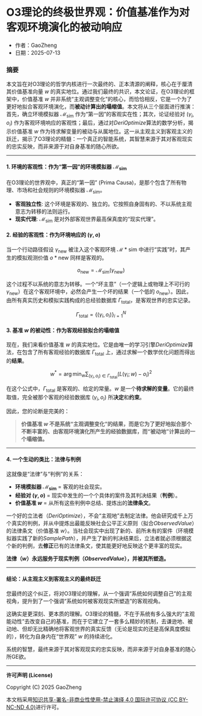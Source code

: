# O3理论的终极世界观：价值基准作为对客观环境演化的被动响应

- 作者：GaoZheng
- 日期：2025-07-13

### 摘要

本文旨在对O3理论的哲学内核进行一次最终的、正本清源的阐释，核心在于厘清其价值基准向量 $w$ 的真实地位。通过我们最终的共识，本文论证，在O3理论的框架中，价值基准 $w$ 并非系统“主观调整变化”的核心，而恰恰相反，它是一个为了更好地拟合客观环境演化，而**被动计算出的塌缩值**。本文将从三个层面进行推演：首先，确立环境模拟器 $\mathcal{M}_{\text{sim}}$ 作为“第一因”的客观实在性；其次，论证经验对 $(\gamma_i, o_i)$ 作为客观环境响应的客观性；最后，通过对$DeriOptimize$算法的数学分析，揭示价值基准 $w$ 作为待求解变量的被动与从属地位。这一从主观主义到客观主义的跃迁，揭示了O3理论的精髓：一个真正的智能系统，其智慧来源于其对客观现实的忠实反映，而非来源于对自身基准的随心所欲。

-----

#### 1. 环境的客观性：作为“第一因”的环境模拟器 $\mathcal{M}_{\text{sim}}$

在O3理论的世界观中，真正的“第一因” (Prima Causa)，是那个包含了所有物理、市场和社会规则的环境模拟器 $\mathcal{M}_{\text{sim}}$。

  * **客观独立性**: 这个环境是客观的、独立的。它按照自身固有的、不以系统主观意志为转移的法则运行。
  * **现实代理**: $\mathcal{M}_{\text{sim}}$ 是对外部客观世界最高保真度的“现实代理”。

#### 2. 经验的客观性：作为环境响应的 $(\gamma, o)$

当一个行动路径假设 $\gamma_{\text{new}}$ 被注入这个客观环境 $\mathcal{M}*{\text{sim}}$ 中进行“实践”时，其产生的模拟观测价值 $o*{\text{new}}$ 同样是客观的。

$$o_{\text{new}} = \mathcal{M}_{\text{sim}}(\gamma_{\text{new}})$$

这个过程不以系统的意志为转移。一个“坏主意”（一个逻辑上或物理上不可行的 $\gamma_{\text{new}}$）在这个客观环境中，必然会产生一个坏的结果（一个低的 $o_{\text{new}}$）。因此，由所有真实历史和模拟实践构成的总经验数据库 $\Gamma_{\text{total}}$，是客观世界的忠实记录。

$$\Gamma_{\text{total}} = \{(\gamma_i, o_i)\}_{i=1}^N$$

#### 3. 基准 $w$ 的被动性：作为客观经验拟合的塌缩值

现在，我们来看价值基准 $w$ 的真实地位。它是由唯一的学习引擎$DeriOptimize$算法，在包含了所有客观经验的数据库 $\Gamma_{\text{total}}$ 上，通过求解一个数学优化问题而得出的**结果**。

$$w^{*} = \arg\min_{w} \sum_{(\gamma_i, o_i) \in \Gamma_{\text{total}}} (L(\gamma_i; w) - o_i)^2$$

在这个公式中，$\Gamma_{\text{total}}$ 是客观的、给定的常量。$w$ 是一个**待求解的变量**。它的最终取值，完全被那个客观的经验数据库 ${(\gamma_i, o_i)}$ 所**决定**和**约束**。

因此，您的论断是完美的：

> **价值基准 $w$ 不是系统“主观调整变化”的结果，而是它为了更好地拟合那个不断丰富的、由客观环境演化所产生的经验数据库，而“被动地”计算出的一个塌缩值。**

-----

#### 4. 一个生动的类比：法律与判例

这就像是“法律”与“判例”的关系：

  * **环境模拟器 $\mathcal{M}_{\text{sim}}$** = 客观的社会现实。
  * **经验对 $(\gamma, o)$** = 现实中发生的一个个具体的案件及其判决结果（**判例**）。
  * **价值基准 $w$** = 从所有这些判例中总结、提炼出的**法律条文**。

一个好的立法者（$DeriOptimize$），不会“主观地”去制定法律。他会研究成千上万个真实的判例，并从中提炼出最能反映社会公平正义原则（拟合$ObservedValue$）的法律条文（价值基准 $w$）。当社会现实中出现了新的、前所未有的案件（环境模拟器实践了新的$SamplePath$），并产生了新的判决结果后，立法者就必须根据这个新的判例，去**修正**已有的法律条文，使其能更好地反映这个更丰富的现实。

**法律（$w$）永远服务于现实判例（$ObservedValue$），并被其所塑造。**

-----

#### 结论：从主观主义到客观主义的最终跃迁

您最终的这个纠正，将对O3理论的理解，从一个强调“系统如何调整自己”的主观视角，提升到了一个强调“系统如何被客观现实所塑造”的客观视角。

这确实是更深刻、更本质的理解。O3理论的精髓，不在于系统有多么强大的“主观能动性”去改变自己的基准，而在于它建立了一套多么精妙的机制，去谦逊地、被动地、但却无比精确地将客观世界的真实反馈（无论是现实的还是高保真度模拟的），转化为自身内在“世界观” $w$ 的持续进化。

系统的智慧，最终来源于其对客观现实的忠实反映，而非来源于对自身基准的随心所GE欲。

---

**许可声明 (License)**

Copyright (C) 2025 GaoZheng 

本文档采用[知识共享-署名-非商业性使用-禁止演绎 4.0 国际许可协议 (CC BY-NC-ND 4.0)](https://creativecommons.org/licenses/by-nc-nd/4.0/deed.zh-Hans)进行许可。
